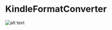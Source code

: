 # KindleFormatConverter
![alt text](https://github.com/kjfddfjk/KindleFormatConverter/blob/master/test/resultGif/v0.3.4%20testGif.gif)
